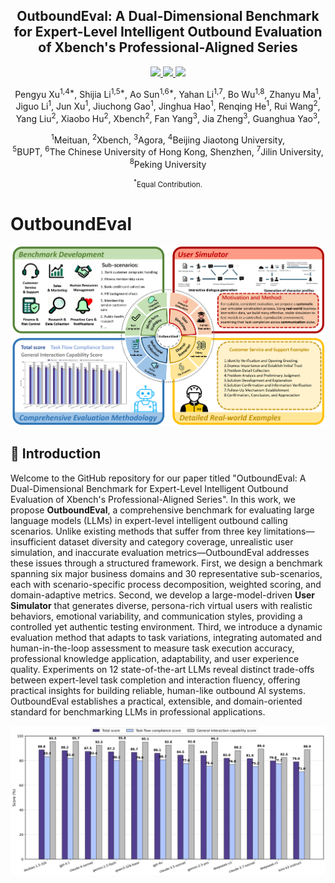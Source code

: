 <div align="center">
<h2>OutboundEval: A Dual-Dimensional Benchmark for Expert-Level Intelligent Outbound Evaluation of Xbench's Professional-Aligned Series</h2></div>

<p align="center">
  <!-- arxiv badges -->
  <a href="https://arxiv.org/abs/">
    <img src="https://img.shields.io/badge/Paper-red?style=flat&logo=arxiv">
  </a>
  <!-- Chinese Version -->
  <a href="https://baidu.com">
    <img src="https://img.shields.io/badge/Project Page-white?style=flat&logo=google-docs">
  </a>
  <!-- Github -->
  <a href="https://github.com/">
    <img src="https://img.shields.io/badge/Code-black?style=flat&logo=github">
  </a>
</p>

<div align="center">
  <p>
    <a>Pengyu Xu</a><sup>1,4*</sup>, 
    <a>Shijia Li</a><sup>1,5*</sup>, 
    <a>Ao Sun</a><sup>1,6*</sup>,
    <a>Yahan Li</a><sup>1,7</sup>, 
    <a>Bo Wu</a><sup>1,8</sup>,
    <a>Zhanyu Ma</a><sup>1</sup>, <br>
    <a>Jiguo Li</a><sup>1</sup>,
    <a>Jun Xu</a><sup>1</sup>,
    <a>Jiuchong Gao</a><sup>1</sup>,
    <a>Jinghua Hao</a><sup>1</sup>,
    <a>Renqing He</a><sup>1</sup>,
    <a>Rui Wang</a><sup>2</sup>,
    <a>Yang Liu</a><sup>2</sup>,
    <a>Xiaobo Hu</a><sup>2</sup>,
    <a>Xbench</a><sup>2</sup>,
    <a>Fan Yang</a><sup>3</sup>,
    <a>Jia Zheng</a><sup>3</sup>,
    <a>Guanghua Yao</a><sup>3</sup>,
  </p>
  <p>
    <sup>1</sup><a>Meituan</a>, <sup>2</sup><a>Xbench</a>, <sup>3</sup><a>Agora</a>, <sup>4</sup><a>Beijing Jiaotong University</a>, <br>
    <sup>5</sup><a>BUPT</a>, <sup>6</sup><a>The Chinese University of Hong Kong, Shenzhen</a>, <sup>7</sup><a>Jilin University</a>, <sup>8</sup><a>Peking University</a>
  </p>
</div>

<div align="center"><small><sup>*</sup>Equal Contribution.</small></div>




# OutboundEval

![llm_12](./imgs/main.png)


## 🤖 Introduction
Welcome to the GitHub repository for our paper titled "OutboundEval: A Dual-Dimensional Benchmark for Expert-Level Intelligent Outbound Evaluation of Xbench's Professional-Aligned Series". 
In this work, we propose **OutboundEval**, a comprehensive benchmark for evaluating large language models (LLMs) in expert-level intelligent outbound calling scenarios. Unlike existing methods that suffer from three key limitations—insufficient dataset diversity and category coverage, unrealistic user simulation, and inaccurate evaluation metrics—OutboundEval addresses these issues through a structured framework. First, we design a benchmark spanning six major business domains and 30 representative sub-scenarios, each with scenario-specific process decomposition, weighted scoring, and domain-adaptive metrics. Second, we develop a large-model-driven **User Simulator** that generates diverse, persona-rich virtual users with realistic behaviors, emotional variability, and communication styles, providing a controlled yet authentic testing environment. Third, we introduce a dynamic evaluation method that adapts to task variations, integrating automated and human-in-the-loop assessment to measure task execution accuracy, professional knowledge application, adaptability, and user experience quality. Experiments on 12 state-of-the-art LLMs reveal distinct trade-offs between expert-level task completion and interaction fluency, offering practical insights for building reliable, human-like outbound AI systems. OutboundEval establishes a practical, extensible, and domain-oriented standard for benchmarking LLMs in professional applications.


![llm_12](./imgs/llm_12.jpg)
